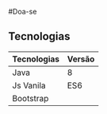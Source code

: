 #Doa-se


## Tecnologias

| Tecnologias | Versão |
|-------------|--------|
|Java         | 8      |
|Js Vanila    | ES6    |
| Bootstrap   |        |
